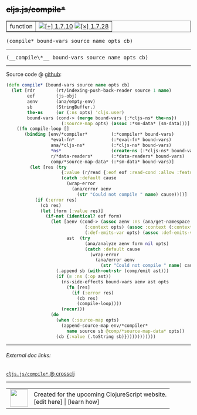 ## ~~cljs.js/compile\*~~



 <table border="1">
<tr>
<td>function</td>
<td><a href="https://github.com/cljsinfo/cljs-api-docs/tree/1.7.10"><img valign="middle" alt="[+] 1.7.10" title="Added in 1.7.10" src="https://img.shields.io/badge/+-1.7.10-lightgrey.svg"></a> <a href="https://github.com/cljsinfo/cljs-api-docs/tree/1.7.28"><img valign="middle" alt="[×] 1.7.28" title="Removed in 1.7.28" src="https://img.shields.io/badge/×-1.7.28-red.svg"></a> </td>
</tr>
</table>

<samp>(compile\* bound-vars source name opts cb)</samp><br>

---

 <samp>
(__compile\*__ bound-vars source name opts cb)<br>
</samp>

---







Source code @ [github]():

```clj
(defn compile* [bound-vars source name opts cb]
  (let [rdr        (rt/indexing-push-back-reader source 1 name)
        eof        (js-obj)
        aenv       (ana/empty-env)
        sb         (StringBuffer.)
        the-ns     (or (:ns opts) 'cljs.user)
        bound-vars (cond-> (merge bound-vars {:*cljs-ns* the-ns})
                     (:source-map opts) (assoc :*sm-data* (sm-data)))]
    ((fn compile-loop []
       (binding [env/*compiler*         (:*compiler* bound-vars)
                 *eval-fn*              (:*eval-fn* bound-vars)
                 ana/*cljs-ns*          (:*cljs-ns* bound-vars)
                 *ns*                   (create-ns (:*cljs-ns* bound-vars))
                 r/*data-readers*       (:*data-readers* bound-vars)
                 comp/*source-map-data* (:*sm-data* bound-vars)]
         (let [res (try
                     {:value (r/read {:eof eof :read-cond :allow :features #{:cljs}} rdr)}
                     (catch :default cause
                       (wrap-error
                         (ana/error aenv
                           (str "Could not compile " name) cause))))]
           (if (:error res)
             (cb res)
             (let [form (:value res)]
               (if-not (identical? eof form)
                 (let [aenv (cond-> (assoc aenv :ns (ana/get-namespace ana/*cljs-ns*))
                              (:context opts) (assoc :context (:context opts))
                              (:def-emits-var opts) (assoc :def-emits-var true))
                       ast  (try
                              (ana/analyze aenv form nil opts)
                              (catch :default cause
                                (wrap-error
                                  (ana/error aenv
                                    (str "Could not compile " name) cause))))]
                   (.append sb (with-out-str (comp/emit ast)))
                   (if (= :ns (:op ast))
                     (ns-side-effects bound-vars aenv ast opts
                       (fn [res]
                         (if (:error res)
                           (cb res)
                           (compile-loop))))
                     (recur)))
                 (do
                   (when (:source-map opts)
                     (append-source-map env/*compiler*
                       name source sb @comp/*source-map-data* opts))
                   (cb {:value (.toString sb)})))))))))))
```

<!--
Repo - tag - source tree - lines:

 <pre>

</pre>

-->

---



###### External doc links:

[`cljs.js/compile*` @ crossclj](http://crossclj.info/fun/cljs.js.cljs/compile*.html)<br>

---

 <table>
<tr><td>
<img valign="middle" align="right" width="48px" src="http://i.imgur.com/Hi20huC.png">
</td><td>
Created for the upcoming ClojureScript website.<br>
[edit here] | [learn how]
</td></tr></table>

[edit here]:https://github.com/cljsinfo/cljs-api-docs/blob/master/cljsdoc/cljs.js/compileSTAR.cljsdoc
[learn how]:https://github.com/cljsinfo/cljs-api-docs/wiki/cljsdoc-files

<!--

This information was too distracting to show to readers, but I'll leave it
commented here since it is helpful to:

- pretty-print the data used to generate this document
- and show how to retrieve that data



The API data for this symbol:

```clj
{:ns "cljs.js",
 :name "compile*",
 :signature ["[bound-vars source name opts cb]"],
 :history [["+" "1.7.10"] ["-" "1.7.28"]],
 :type "function",
 :full-name-encode "cljs.js/compileSTAR",
 :source {:code "(defn compile* [bound-vars source name opts cb]\n  (let [rdr        (rt/indexing-push-back-reader source 1 name)\n        eof        (js-obj)\n        aenv       (ana/empty-env)\n        sb         (StringBuffer.)\n        the-ns     (or (:ns opts) 'cljs.user)\n        bound-vars (cond-> (merge bound-vars {:*cljs-ns* the-ns})\n                     (:source-map opts) (assoc :*sm-data* (sm-data)))]\n    ((fn compile-loop []\n       (binding [env/*compiler*         (:*compiler* bound-vars)\n                 *eval-fn*              (:*eval-fn* bound-vars)\n                 ana/*cljs-ns*          (:*cljs-ns* bound-vars)\n                 *ns*                   (create-ns (:*cljs-ns* bound-vars))\n                 r/*data-readers*       (:*data-readers* bound-vars)\n                 comp/*source-map-data* (:*sm-data* bound-vars)]\n         (let [res (try\n                     {:value (r/read {:eof eof :read-cond :allow :features #{:cljs}} rdr)}\n                     (catch :default cause\n                       (wrap-error\n                         (ana/error aenv\n                           (str \"Could not compile \" name) cause))))]\n           (if (:error res)\n             (cb res)\n             (let [form (:value res)]\n               (if-not (identical? eof form)\n                 (let [aenv (cond-> (assoc aenv :ns (ana/get-namespace ana/*cljs-ns*))\n                              (:context opts) (assoc :context (:context opts))\n                              (:def-emits-var opts) (assoc :def-emits-var true))\n                       ast  (try\n                              (ana/analyze aenv form nil opts)\n                              (catch :default cause\n                                (wrap-error\n                                  (ana/error aenv\n                                    (str \"Could not compile \" name) cause))))]\n                   (.append sb (with-out-str (comp/emit ast)))\n                   (if (= :ns (:op ast))\n                     (ns-side-effects bound-vars aenv ast opts\n                       (fn [res]\n                         (if (:error res)\n                           (cb res)\n                           (compile-loop))))\n                     (recur)))\n                 (do\n                   (when (:source-map opts)\n                     (append-source-map env/*compiler*\n                       name source sb @comp/*source-map-data* opts))\n                   (cb {:value (.toString sb)})))))))))))",
          :title "Source code",
          :repo "clojurescript",
          :tag "r1.7.10",
          :filename "src/main/cljs/cljs/js.cljs",
          :lines [532 578]},
 :usage ["(compile* bound-vars source name opts cb)"],
 :full-name "cljs.js/compile*",
 :removed {:in "1.7.28", :last-seen "1.7.10"}}

```

Retrieve the API data for this symbol:

```clj
;; from Clojure REPL
(require '[clojure.edn :as edn])
(-> (slurp "https://raw.githubusercontent.com/cljsinfo/cljs-api-docs/catalog/cljs-api.edn")
    (edn/read-string)
    (get-in [:symbols "cljs.js/compile*"]))
```

-->
